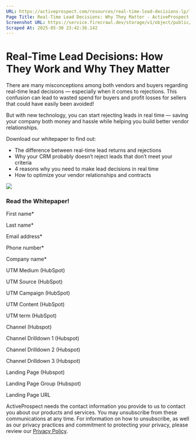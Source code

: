 ```yaml
---
URL: https://activeprospect.com/resources/real-time-lead-decisions-lp/?utm_medium=Email&utm_source=Website&utm_campaign=AP-Email-InsideCBM-September
Page Title: Real-Time Lead Decisions: Why They Matter - ActiveProspect
Screenshot URL: https://service.firecrawl.dev/storage/v1/object/public/media/screenshot-db728aeb-1841-48d3-8095-25a8d12131bd.png
Scraped At: 2025-05-30 23:42:36.142
---
```

# Real-Time Lead Decisions: How They Work and Why They Matter

There are many misconceptions among both vendors and buyers regarding real-time lead decisions — especially when it comes to rejections. This confusion can lead to wasted spend for buyers and profit losses for sellers that could have easily been avoided!

But with new technology, you can start rejecting leads in real time — saving your company both money and hassle while helping you build better vendor relationships.

Download our whitepaper to find out:

- The difference between real-time lead returns and rejections
- Why your CRM probably doesn’t reject leads that don’t meet your criteria
- 4 reasons why you need to make lead decisions in real time
- How to optimize your vendor relationships and contracts

![](https://activeprospect.com/wp-content/uploads/2021/10/WP_RTR.jpg)

### Read the Whitepaper!

First name\*

Last name\*

Email address\*

Phone number\*

Company name\*

UTM Medium (HubSpot)

UTM Source (HubSpot)

UTM Campaign (HubSpot)

UTM Content (HubSpot)

UTM term (HubSpot)

Channel (Hubspot)

Channel Drilldown 1 (Hubspot)

Channel Drilldown 2 (Hubspot)

Channel Drilldown 3 (Hubspot)

Landing Page (Hubspot)

Landing Page Group (Hubspot)

Landing Page URL

ActiveProspect needs the contact information you provide to us to contact you about our products and services. You may unsubscribe from these communications at any time. For information on how to unsubscribe, as well as our privacy practices and commitment to protecting your privacy, please review our [Privacy Policy](https://activeprospect.com/privacy-policy/).

